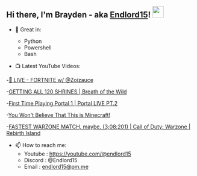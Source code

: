 ## Hi there, I'm Brayden - aka [Endlord15](https://youtube.com/@endlord15)! <img src='https://github.com/Endlord15/endlord15/blob/main/wave.gif?raw=true](https://github.com/Endlord15/endlord15/blob/38bca1b569f19b03a6cf246c35db5f7e2f331cc5/wave.gif' width=30>

- 🦾 Great in:
  - Python
  - Powershell
  - Bash


- 📺 Latest YouTube Videos:
<!-- YOUTUBE:START -->
-<a href="https://www.youtube.com/watch?v=dj6IcxTSEjo">🔴 LIVE - FORTNITE w/ @Zoizauce</a>

-<a href="https://www.youtube.com/watch?v=15BQtpMhUMs">GETTING ALL 120 SHRINES | Breath of the Wild</a>

-<a href="https://www.youtube.com/watch?v=C8mbazN4nE8">First Time Playing Portal 1 |  Portal LIVE PT.2</a>

-<a href="https://www.youtube.com/watch?v=k0WACaSr1MA">You Won&#39;t Believe That This is Minecraft!</a>

-<a href="https://www.youtube.com/watch?v=oK2JpQ2K20w">FASTEST WARZONE MATCH, maybe. &lpar;3;08;201&rpar; | Call of Duty: Warzone | Rebirth Island</a>
<!-- YOUTUBE:END -->


- 📫 How to reach me:
  - Youtube : <https://youtube.com/@endlord15>
  - Discord : @Endlord15
  - Email : endlord15@pm.me
